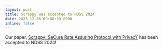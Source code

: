 ```yaml
---
layout: post
title: Scrappy was accepted to NDSS 2024
date: 2023-12-06 09:00:00-0000
inline: false
---
```


Our paper, [Scrappy: SeCure Rate Assuring Protocol with PrivacY](https://arxiv.org/abs/2312.00989) has been accepted to NDSS 2024!
